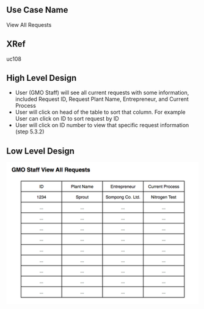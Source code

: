 Use Case Name
-------------
View All Requests

XRef
----
uc108

High Level Design
-----------------
* User (GMO Staff) will see all current requests with some information, included Request ID, Request Plant Name, Entrepreneur, and Current Process
* User will click on head of the table to sort that column. For example User can click on ID to sort request by ID
* User will click on ID number to view that specific request information (step 5.3.2)

Low Level Design
----------------

![Screenshot](images/ds111-ViewAllrequest.png)


